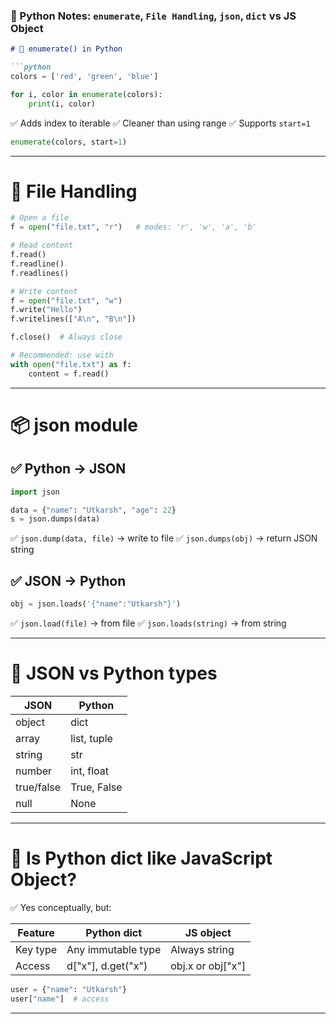 

### 🧾 Python Notes: `enumerate`, `File Handling`, `json`, `dict` vs JS Object

````markdown
# 🔁 enumerate() in Python

```python
colors = ['red', 'green', 'blue']

for i, color in enumerate(colors):
    print(i, color)
````

✅ Adds index to iterable
✅ Cleaner than using range
✅ Supports `start=1`

```python
enumerate(colors, start=1)
```

---

# 📂 File Handling

```python
# Open a file
f = open("file.txt", "r")   # modes: 'r', 'w', 'a', 'b'

# Read content
f.read()
f.readline()
f.readlines()

# Write content
f = open("file.txt", "w")
f.write("Hello")
f.writelines(["A\n", "B\n"])

f.close()  # Always close

# Recommended: use with
with open("file.txt") as f:
    content = f.read()
```

---

# 📦 json module

## ✅ Python → JSON

```python
import json

data = {"name": "Utkarsh", "age": 22}
s = json.dumps(data)
```

✅ `json.dump(data, file)` → write to file
✅ `json.dumps(obj)` → return JSON string

## ✅ JSON → Python

```python
obj = json.loads('{"name":"Utkarsh"}')
```

✅ `json.load(file)` → from file
✅ `json.loads(string)` → from string

---

# 🔄 JSON vs Python types

| JSON       | Python      |
| ---------- | ----------- |
| object     | dict        |
| array      | list, tuple |
| string     | str         |
| number     | int, float  |
| true/false | True, False |
| null       | None        |

---

# 🧱 Is Python dict like JavaScript Object?

✅ Yes conceptually, but:

| Feature  | Python dict         | JS object          |
| -------- | ------------------- | ------------------ |
| Key type | Any immutable type  | Always string      |
| Access   | d\["x"], d.get("x") | obj.x or obj\["x"] |

```python
user = {"name": "Utkarsh"}
user["name"]  # access
```

---


